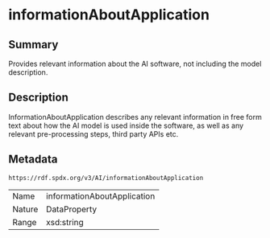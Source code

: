 <!-- Automatically generated by spec-parser v2.0.0 on 2024-01-12T14:00:21.817658+00:00 -->
<!-- SPDX-License-Identifier: Community-Spec-1.0 -->

# informationAboutApplication

## Summary

Provides relevant information about the AI software, not including the model description.


## Description

InformationAboutApplication describes any relevant information in free form text about 
how the AI model is used inside the software, as well as any relevant pre-processing steps, third party APIs etc.


## Metadata

`https://rdf.spdx.org/v3/AI/informationAboutApplication`


| | |
|---|---|
| Name | informationAboutApplication |
| Nature | DataProperty |
| Range | xsd:string |





